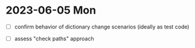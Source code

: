 # 2023-06-05 Mon

- [ ] confirm behavior of dictionary change scenarios (ideally as test code)
- [ ] assess "check paths" approach

